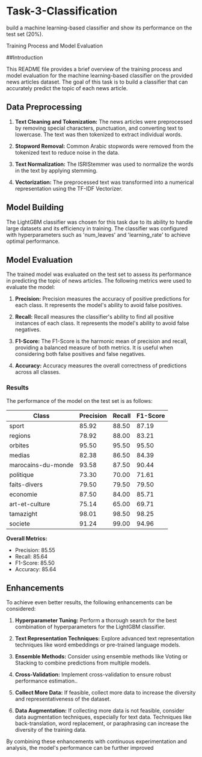 # Task-3-Classification
build a machine learning-based classifier and show its performance on the test set (20%).

Training Process and Model Evaluation

##Introduction

This README file provides a brief overview of the training process and model evaluation for the machine learning-based classifier on the provided news articles dataset. The goal of this task is to build a classifier that can accurately predict the topic of each news article.

## Data Preprocessing

1. **Text Cleaning and Tokenization:** The news articles were preprocessed by removing special characters, punctuation, and converting text to lowercase. The text was then tokenized to extract individual words.

2. **Stopword Removal:** Common Arabic stopwords were removed from the tokenized text to reduce noise in the data.

3. **Text Normalization:** The ISRIStemmer was used to normalize the words in the text by applying stemming.

4. **Vectorization:** The preprocessed text was transformed into a numerical representation using the TF-IDF Vectorizer.

## Model Building

The LightGBM classifier was chosen for this task due to its ability to handle large datasets and its efficiency in training. The classifier was configured with hyperparameters such as 'num_leaves' and 'learning_rate' to achieve optimal performance.

## Model Evaluation

The trained model was evaluated on the test set to assess its performance in predicting the topic of news articles. The following metrics were used to evaluate the model:

1. **Precision:** Precision measures the accuracy of positive predictions for each class. It represents the model's ability to avoid false positives.

2. **Recall:** Recall measures the classifier's ability to find all positive instances of each class. It represents the model's ability to avoid false negatives.

3. **F1-Score:** The F1-Score is the harmonic mean of precision and recall, providing a balanced measure of both metrics. It is useful when considering both false positives and false negatives.

4. **Accuracy:** Accuracy measures the overall correctness of predictions across all classes.

### Results

The performance of the model on the test set is as follows:

| Class              | Precision | Recall | F1-Score |
|--------------------|-----------|--------|----------|
| sport              | 85.92     | 88.50  | 87.19    |
| regions            | 78.92     | 88.00  | 83.21    |
| orbites            | 95.50     | 95.50  | 95.50    |
| medias             | 82.38     | 86.50  | 84.39    |
| marocains-du-monde | 93.58     | 87.50  | 90.44    |
| politique          | 73.30     | 70.00  | 71.61    |
| faits-divers       | 79.50     | 79.50  | 79.50    |
| economie           | 87.50     | 84.00  | 85.71    |
| art-et-culture     | 75.14     | 65.00  | 69.71    |
| tamazight          | 98.01     | 98.50  | 98.25    |
| societe            | 91.24     | 99.00  | 94.96    |

**Overall Metrics:**
- Precision: 85.55
- Recall: 85.64
- F1-Score: 85.50
- Accuracy: 85.64

## Enhancements

To achieve even better results, the following enhancements can be considered:

1. **Hyperparameter Tuning:** Perform a thorough search for the best combination of hyperparameters for the LightGBM classifier.

2. **Text Representation Techniques:** Explore advanced text representation techniques like word embeddings or pre-trained language models.

3. **Ensemble Methods:** Consider using ensemble methods like Voting or Stacking to combine predictions from multiple models.

4. **Cross-Validation:** Implement cross-validation to ensure robust performance estimation..

5. **Collect More Data:** If feasible, collect more data to increase the diversity and representativeness of the dataset.

6. **Data Augmentation:** If collecting more data is not feasible, consider data augmentation techniques, especially for text data. Techniques like back-translation, word replacement, or paraphrasing can increase the diversity of the training data.


By combining these enhancements with continuous experimentation and analysis, the model's performance can be further improved 
